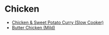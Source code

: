 # Chicken

- [Chicken & Sweet Potato Curry (Slow Cooker)](../arthur/chicken-sweet-potato-curry-slow-cooker.md)
- [Butter Chicken (Mild)](../mid-week-meals/butter-chicken-mild.md)
